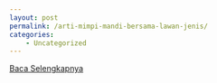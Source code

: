 ```yaml
---
layout: post
permalink: /arti-mimpi-mandi-bersama-lawan-jenis/
categories:
    - Uncategorized
---
```


[Baca Selengkapnya](/05)
